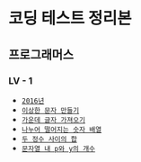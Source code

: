 # 코딩 테스트 정리본

## 프로그래머스</a>

### LV - 1

- <a href="./programmers/lv1/2016.md">`2016년`</a>
- <a href="./programmers/lv1/strange_characters.md">`이상한 문자 만들기`</a>
- <a href="./programmers/lv1/center_text.md">`가운데 글자 가져오기`</a>
- <a href="./programmers/lv1/number_array.md">`나누어 떨어지는 숫자 배열`</a>
- <a href="./programmers/lv1/number_array.md">`두 정수 사이의 합`</a>
- <a href="./programmers/lv1/p_y.md">`문자열 내 p와 y의 개수`</a>
